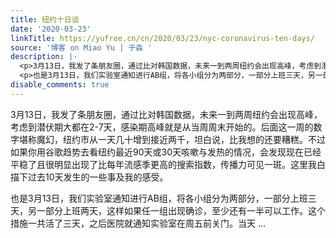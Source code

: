 ```yaml
---
title: 纽约十日谈
date: '2020-03-23'
linkTitle: https://yufree.cn/cn/2020/03/23/nyc-coronavirus-ten-days/
source: '博客 on Miao Yu | 于淼 '
description: |-
  <p>3月13日，我发了条朋友圈，通过比对韩国数据，未来一到两周纽约会出现高峰，考虑到潜伏期大都在2-7天，感染期高峰就是从当周周末开始的。后面这一周的数字堪称魔幻，纽约市从一天几十增到接近两千，坦白说，比我想的还要糟糕。不过如果你用谷歌趋势去看纽约最近90天或30天咳嗽与发热的情况，会发现现在已经平稳了且很明显出现了比每年流感季更高的搜索指数，传播力可见一斑。这里我白描下过去10天发生的一些事及我的感受。</p>
  <p>也是3月13日，我们实验室通知进行AB组，将各小组分为两部分，一部分上班三天，另一部分上班两天，这样如果任一组出现确诊，至少还有一半可以工作。这个措施一共活了三天，之后医院就通知实验室在周五前关门。当天 ...
disable_comments: true
---
```

<p>3月13日，我发了条朋友圈，通过比对韩国数据，未来一到两周纽约会出现高峰，考虑到潜伏期大都在2-7天，感染期高峰就是从当周周末开始的。后面这一周的数字堪称魔幻，纽约市从一天几十增到接近两千，坦白说，比我想的还要糟糕。不过如果你用谷歌趋势去看纽约最近90天或30天咳嗽与发热的情况，会发现现在已经平稳了且很明显出现了比每年流感季更高的搜索指数，传播力可见一斑。这里我白描下过去10天发生的一些事及我的感受。</p>
<p>也是3月13日，我们实验室通知进行AB组，将各小组分为两部分，一部分上班三天，另一部分上班两天，这样如果任一组出现确诊，至少还有一半可以工作。这个措施一共活了三天，之后医院就通知实验室在周五前关门。当天 ...